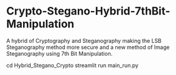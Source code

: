 # Crypto-Stegano-Hybrid-7thBit-Manipulation
A hybrid of Cryptography and Steganography making the LSB Steganography method more secure and a new method of Image Steganography using 7th Bit Manipulation.

cd Hybrid_Stegano_Crypto
streamlit run main_run.py
